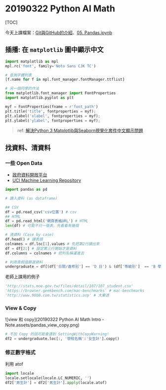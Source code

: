 # 20190322 Python AI Math

[TOC]

今天上課檔案：[Git與GitHub的介紹](https://github.com/yenlung/AI_Math/blob/master/slides/Git%E8%88%87GitHub%E7%9A%84%E4%BB%8B%E7%B4%B9.pdf)、[05. Pandas.ipynb](https://nbviewer.jupyter.org/github/yenlung/AI_Math/blob/master/05.%20Pandas.ipynb)

## 插播: 在 `matplotlib` 圖中顯示中文

```python
import matplotlib as mpl
mpl.rc('font', family='Noto Sans CJK TC')

# 查詢字體列表
[f.name for f in mpl.font_manager.fontManager.ttflist]

# 另一個同學的作法
from matplotlib.font_manager import FontProperties
import matplotlib.pyplot as plt

myf = FontProperties(fname = r'font_path')
plt.title('title', fontproperties = myf);
plt.xlabel('xlabel', fontproperties = myf);
plt.ylabel('ylabel', fontproperties = myf);
```

> ref: [解決Python 3 Matplotlib與Seaborn視覺化套件中文顯示問題](https://medium.com/marketingdatascience/%E8%A7%A3%E6%B1%BApython-3-matplotlib%E8%88%87seaborn%E8%A6%96%E8%A6%BA%E5%8C%96%E5%A5%97%E4%BB%B6%E4%B8%AD%E6%96%87%E9%A1%AF%E7%A4%BA%E5%95%8F%E9%A1%8C-f7b3773a889b)

## 找資料、清資料

### 一些 Open Data

- [政府資料開放平台](https://data.gov.tw)
- [UCI Machine Learning Repository](https://archive.ics.uci.edu/ml/index.php)

```python
import pandas as pd

# 讀入資料 (as dataframe)

## CSV
df = pd.read_csv('csv位置') # csv
## HTML
df = pd.read_html('網頁表格URL') # HTML
len(df) # 可能不只一張表，先看看有幾個

# 清資料 (Case by case)
df.head() # 讀表頭
colnames = df.loc[1].values # 先把第2行讀出來
df = df[2:] # 設定第三行開始才是資料
df.columns = colnames # 把列名稱灌進去

# 利用真假值篩選資料
undergraduate = df[(df['日間∕進修別'] == 'D 日') & (df['等級別']  == 'B 學士')]
```

老師上課用的例子

```python
'http://stats.moe.gov.tw/files/detail/107/107_student.csv'
'https://browser.geekbench.com/mac-benchmarks' # mac-benchmarks
'http://www.9800.com.tw/statistics.asp' # 大樂透
```

### View & Copy

![view 和 copy](20190322 Python AI Math Intro - Note.assets/pandas_view_copy.png)

```python
# 不加 Copy 的話可能會遇到 SettingWithCopyWarning!
df2 = undergraduate.loc[:, '學校名稱':'女生計'].copy()
```

### 修正數字格式

利用 atof

```python
import locale
locale.setlocale(locale.LC_NUMERIC, '')
df2['男生計'] = df2['男生計'].apply(locale.atof)
```

